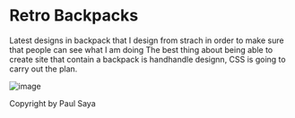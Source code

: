 # Retro Backpacks
Latest designs in backpack that I design from strach in order to make sure that people can see what I am doing
The best thing about being able to create site that contain a backpack is handhandle designn, CSS is going to carry out the plan. 

![image](https://user-images.githubusercontent.com/87011258/212287942-a24f3b91-40dc-45fb-a3c6-78287a0fbac5.png)



Copyright by Paul Saya
